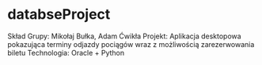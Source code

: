 # databseProject
Skład Grupy: Mikołaj Bułka, Adam Ćwikła
Projekt: Aplikacja desktopowa pokazująca terminy odjazdy pociągów wraz z możliwością zarezerwowania biletu
Technologia: Oracle + Python
